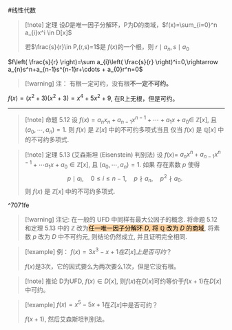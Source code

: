 #线性代数 

>[!note] 定理
>设$D$是唯一因子分解环，P为D的商域，$f(x)=\sum_{i=0}^n a_{i}x^i  \in D[x]$
>
>若$\frac{s}{r}\in P,(r,s)=1$是 $f(x)$的一个根，则 $r \mid a_{n},s \mid a_{0}$


$f\left( \frac{s}{r} \right)=\sum a_{i}\left( \frac{s}{r} \right)^i=0,\rightarrow a_{n}s^n+a_{n-1}s^{n-1}r+\cdots + a_{0}r^n=0$


>[!warning] 注：
>有根一定可约，没有根**不一定不可约。**

$f(x)=(x^{2}+3)(x^{2}+3)=x^{4}+5x^{2}+9$, 在R上无根，但是可约。

******

>[!note] 命题 5.12 
>设 $f(x)=a_n x_n+a_{n-1} x^{n-1}+\cdots+a_1 x+a_0 \in$ $\mathbb{Z}[x]$, 且 $\left(a_0, \cdots, a_n\right)=1$. 则 $f(x)$ 是 $\mathbb{Z}[x]$ 中的不可约多项式当且 仅当 $f(x)$ 是 $\mathbb{Q}[x]$ 中的不可约多项式.

>[!note] 定理 5.13 (艾森斯坦 (Eisenstein) 判别法)
>设 $f(x)=$ $a_n x^n+a_{n-1} x^{n-1}+\cdots a_1 x+a_0 \in \mathbb{Z}[x]$, 且 $\left(a_0, \cdots, a_n\right)=1$. 如果 存在素数 $p$ 使得
>$$
p \mid a_i, \quad 0 \leqslant i \leqslant n-1, \quad p \nmid a_n, \quad p^2 \nmid a_0 .
>$$
>则 $f(x)$ 是 $\mathbb{Z}[x]$ 中的不可约多项式.

^7071fe

>[!warning] 注记:
> 在一般的 UFD 中同样有最大公因子的概念. 将命题 5.12 和定理 5.13 中的 $\mathbb{Z}$ 改为<mark style="background: #FFB86CA6;">任一唯一因子分解环 $D$, 将 $\mathbb{Q}$ 改为 $D$ 的商域</mark>, 将素数 $p$ 改为 $D$ 中不可约元, 则结论仍然成立, 并且证明完全相同.


>[!example] 例：
>$f(x)=3x^{3}-x+1在Z[x]上是否可约？$
>
> $f(x)$是3次，它的因式要么为两次要么1次，但是它没有根。


>[!note] 推论
>D为UFD, $f(x)\in D[x]$, 则$f(x)$在$D[x]$可约等价于$f(x+1)$在$D[x]$中可约。

>[!example] 
>$f(x)=x^{5}-5x+1$在$Z[x]$中是否可约？
>
>$f(x+1)$, 然后艾森斯坦判别法。